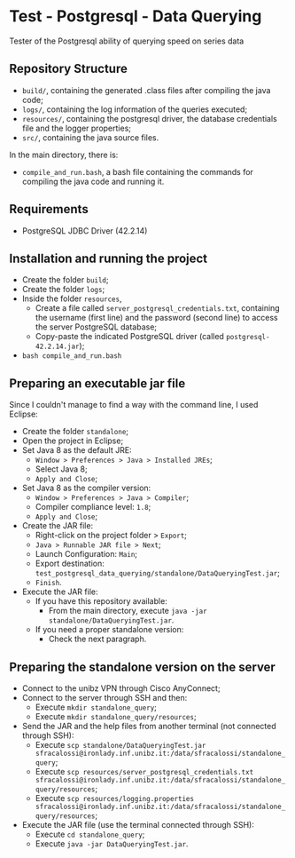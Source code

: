 # Test - Postgresql - Data Querying

Tester of the Postgresql ability of querying speed on series data

## Repository Structure
-   `build/`, containing the generated .class files after compiling the java code;
-   `logs/`, containing the log information of the queries executed;
-   `resources/`, containing the postgresql driver, the database credentials file and the logger properties;
-   `src/`, containing the java source files.

In the main directory, there is:
-   `compile_and_run.bash`, a bash file containing the commands for compiling the java code and running it.

## Requirements
-   PostgreSQL JDBC Driver (42.2.14)

## Installation and running the project
-   Create the folder `build`;
-   Create the folder `logs`;
-   Inside the folder `resources`,
    -   Create a file called `server_postgresql_credentials.txt`, containing the username (first line) and the password (second line) to access the server PostgreSQL database;
    -   Copy-paste the indicated PostgreSQL driver (called `postgresql-42.2.14.jar`);
-   `bash compile_and_run.bash`

## Preparing an executable jar file
Since I couldn't manage to find a way with the command line, I used Eclipse:
-   Create the folder `standalone`;
-   Open the project in Eclipse;
-   Set Java 8 as the default JRE:
    -   `Window > Preferences > Java > Installed JREs`;
    -   Select Java 8;
    -   `Apply and Close`;
-   Set Java 8 as the compiler version:
    -   `Window > Preferences > Java > Compiler`;
    -   Compiler compliance level: `1.8`;
    -   `Apply and Close`;
-   Create the JAR file:
    -   Right-click on the project folder > `Export`;
    -   `Java > Runnable JAR file > Next`;
    -   Launch Configuration: `Main`;
    -   Export destination: `test_postgresql_data_querying/standalone/DataQueryingTest.jar`;
    -   `Finish`.
-   Execute the JAR file:
    -   If you have this repository available:
        -   From the main directory, execute `java -jar standalone/DataQueryingTest.jar`.
    -   If you need a proper standalone version:
        -   Check the next paragraph.

## Preparing the standalone version on the server
-   Connect to the unibz VPN through Cisco AnyConnect;
-   Connect to the server through SSH and then:
    -   Execute `mkdir standalone_query`;
    -   Execute `mkdir standalone_query/resources`;
-   Send the JAR and the help files from another terminal (not connected through SSH):
    -   Execute `scp standalone/DataQueryingTest.jar sfracalossi@ironlady.inf.unibz.it:/data/sfracalossi/standalone_query`;
    -   Execute `scp resources/server_postgresql_credentials.txt sfracalossi@ironlady.inf.unibz.it:/data/sfracalossi/standalone_query/resources`;
    -   Execute `scp resources/logging.properties sfracalossi@ironlady.inf.unibz.it:/data/sfracalossi/standalone_query/resources`;
-   Execute the JAR file (use the terminal connected through SSH):
    -   Execute `cd standalone_query`;
    -   Execute `java -jar DataQueryingTest.jar`.
